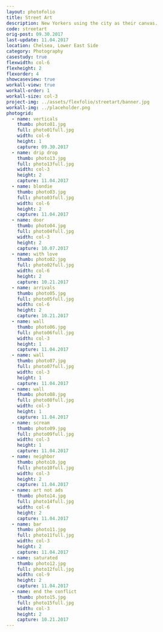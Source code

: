 ```yaml
---
layout: photofolio
title: Street Art
description: New Yorkers using the city as their canvas.
code: streetart
orig-post: 09.30.2017
last-update: 11.04.2017
location: Chelsea, Lower East Side
category: Photography
casestudy: true
flexwidth: col-6
flexheight: 2
flexorder: 4
showcaseview: true
workall-view: true
workall-order: 1
workall-size: col-3
project-img: ../assets/flexfolio/streetart/banner.jpg
workall-img: ../placeholder.png
photogrid:
  - name: verticals
    thumb: photo01.jpg
    full: photo01full.jpg
    width: col-6
    height: 1
    capture: 09.30.2017
  - name: drip drop
    thumb: photo13.jpg
    full: photo13full.jpg
    width: col-3
    height: 2
    capture: 11.04.2017
  - name: blondie
    thumb: photo03.jpg
    full: photo03full.jpg
    width: col-6
    height: 2
    capture: 11.04.2017
  - name: door
    thumb: photo04.jpg
    full: photo04full.jpg
    width: col-3
    height: 2
    capture: 10.07.2017
  - name: with love
    thumb: photo02.jpg
    full: photo02full.jpg
    width: col-6
    height: 2
    capture: 10.21.2017
  - name: arrivals
    thumb: photo05.jpg
    full: photo05full.jpg
    width: col-6
    height: 2
    capture: 10.21.2017
  - name: wall
    thumb: photo06.jpg
    full: photo06full.jpg
    width: col-3
    height: 1
    capture: 11.04.2017
  - name: wall
    thumb: photo07.jpg
    full: photo07full.jpg
    width: col-3
    height: 1
    capture: 11.04.2017
  - name: wall
    thumb: photo08.jpg
    full: photo08full.jpg
    width: col-3
    height: 1
    capture: 11.04.2017
  - name: scream
    thumb: photo09.jpg
    full: photo09full.jpg
    width: col-3
    height: 1
    capture: 11.04.2017
  - name: neighbor
    thumb: photo10.jpg
    full: photo10full.jpg
    width: col-3
    height: 2
    capture: 11.04.2017
  - name: art not ads
    thumb: photo14.jpg
    full: photo14full.jpg
    width: col-6
    height: 2
    capture: 11.04.2017
  - name: bar
    thumb: photo11.jpg
    full: photo11full.jpg
    width: col-3
    height: 2
    capture: 11.04.2017
  - name: saturated
    thumb: photo12.jpg
    full: photo12full.jpg
    width: col-9
    height: 2
    capture: 11.04.2017
  - name: end the conflict
    thumb: photo15.jpg
    full: photo15full.jpg
    width: col-3
    height: 2
    capture: 10.21.2017
---
```


